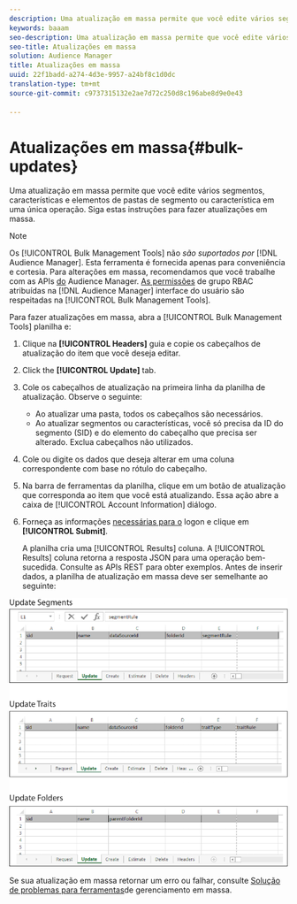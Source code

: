 ```yaml
---
description: Uma atualização em massa permite que você edite vários segmentos, características e elementos de pastas de segmento ou característica em uma única operação. Siga estas instruções para fazer atualizações em massa.
keywords: baaam
seo-description: Uma atualização em massa permite que você edite vários segmentos, características e elementos de pastas de segmento ou característica em uma única operação. Siga estas instruções para fazer atualizações em massa.
seo-title: Atualizações em massa
solution: Audience Manager
title: Atualizações em massa
uuid: 22f1badd-a274-4d3e-9957-a24bf8c1d0dc
translation-type: tm+mt
source-git-commit: c9737315132e2ae7d72c250d8c196abe8d9e0e43

---
```



# Atualizações em massa{#bulk-updates}

Uma atualização em massa permite que você edite vários segmentos, características e elementos de pastas de segmento ou característica em uma única operação. Siga estas instruções para fazer atualizações em massa.

<!-- 

t_bulk_updates.xml

 -->

>[!NOTE]
>
>Os [!UICONTROL Bulk Management Tools] não *são suportados por* [!DNL Audience Manager]. Esta ferramenta é fornecida apenas para conveniência e cortesia. Para alterações em massa, recomendamos que você trabalhe com as APIs [do](../../api/rest-api-main/aam-api-getting-started.md) Audience Manager. [As permissões](../../features/administration/administration-overview.md) de grupo RBAC atribuídas na [!DNL Audience Manager] interface do usuário são respeitadas na [!UICONTROL Bulk Management Tools].

Para fazer atualizações em massa, abra a [!UICONTROL Bulk Management Tools] planilha e:

1. Clique na **[!UICONTROL Headers]** guia e copie os cabeçalhos de atualização do item que você deseja editar.
1. Click the **[!UICONTROL Update]** tab.
1. Cole os cabeçalhos de atualização na primeira linha da planilha de atualização. Observe o seguinte:

   * Ao atualizar uma pasta, todos os cabeçalhos são necessários.
   * Ao atualizar segmentos ou características, você só precisa da ID do segmento (SID) e do elemento do cabeçalho que precisa ser alterado. Exclua cabeçalhos não utilizados.

1. Cole ou digite os dados que deseja alterar em uma coluna correspondente com base no rótulo do cabeçalho.
1. Na barra de ferramentas da planilha, clique em um botão de atualização que corresponda ao item que você está atualizando.
Essa ação abre a caixa de [!UICONTROL Account Information] diálogo.

1. Forneça as informações [necessárias para o](../../reference/bulk-management-tools/bulk-management-intro.md#auth-reqs) logon e clique em **[!UICONTROL Submit]**.

   A planilha cria uma [!UICONTROL Results] coluna. A [!UICONTROL Results] coluna retorna a resposta JSON para uma operação bem-sucedida. Consulte as APIs [](../../api/rest-api-main/rest-api-main.md) REST para obter exemplos. Antes de inserir dados, a planilha de atualização em massa deve ser semelhante ao seguinte:

![](assets/update.png)


Se sua atualização em massa retornar um erro ou falhar, consulte [Solução de problemas para ferramentas](../../reference/bulk-management-tools/bulk-troubleshooting.md)de gerenciamento em massa.
